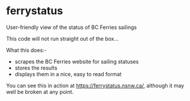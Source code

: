 # ferrystatus
User-friendly view of the status of BC Ferries sailings

This code will not run straight out of the box...

What this does:-

* scrapes the BC Ferries website for sailing statuses
* stores the results
* displays them in a nice, easy to read format

You can see this in action at https://ferrystatus.nsnw.ca/, although it may well be broken at any point.
